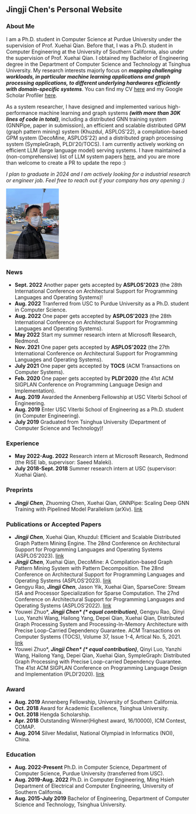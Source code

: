 ## Jingji Chen's Personal Website

### About Me



I am a Ph.D. student in Computer Science at Purdue University under the supervision of Prof. Xuehai Qian. Before that, I was a Ph.D. student in Computer Engineering at the University of Southern California, also under the supervision of Prof. Xuehai Qian. I obtained my Bachelor of Engineering degree in the Department of Computer Science and Technology at Tsinghua University. My research interests majorly focus on _**mapping challenging workloads, in particular machine learning applications and graph processing applications, to different underlying hardwares efficiently with domain-specific systems**_. You can find my CV [here](https://github.com/AmadeusChan/AmadeusChan.github.io/blob/main/docs/resume.pdf) and my Google Scholar Profiler [here](https://scholar.google.com/citations?user=KviNHgEAAAAJ&hl=en).

As a system researcher, I have designed and implemented various high-performance machine learning and graph systems _**(with more than 30K lines of code in total)**_, including a distributed GNN training system (GNNPipe, paper in submission), an efficient and scalable distributed GPM (graph pattern mining) system (Khuzdul, ASPLOS'22), a compilation-based GPM system (DecoMine, ASPLOS'22) and a distributed graph processing system (SympleGraph, PLDI'20/TOCS). I am currently actively working on efficient LLM (large language model) serving systems. I have maintained a (non-comprehensive) list of LLM system papers [here](https://github.com/AmadeusChan/Awesome-LLM-System-Papers), and you are more than welcome to create a PR to update the repo :)

*I plan to graduate in 2024 and I am actively looking for a industrial research or engineer job. Feel free to reach out if your company has any opening :)*

![selfie](docs/assets/images/jingji.png)

### News 

* **Sept. 2022**  Another paper gets accepted by **ASPLOS'2023** (the 28th International Conference on Architectural Support for Programming Languages and Operating Systems)!
* **Aug. 2022**  Tranferred from USC to Purdue University as a Ph.D. student in Computer Science.
* **Aug. 2022**  One paper gets accepted by **ASPLOS'2023** (the 28th International Conference on Architectural Support for Programming Languages and Operating Systems).
* **May  2022**  Start my summer research intern at Microsoft Research, Redmond. 
* **Nov. 2021**  One paper gets accepted by **ASPLOS'2022** (the 27th International Conference on Architectural Support for Programming Languages and Operating Systems).
* **July 2021**  One paper gets accepted by **TOCS** (ACM Transactions on Computer Systems).
* **Feb. 2020**  One paper gets accepted by **PLDI'2020** (the 41st ACM SIGPLAN Conference on Programming Language Design and Implementation).
* **Aug. 2019**  Awarded the Annenberg Fellowship at USC Viterbi School of Engineering. 
* **Aug. 2019**  Enter USC Viterbi School of Engineering as a Ph.D. student (in Computer Engineering). 
* **July 2019**  Graduated from Tsinghua University (Department of Computer Science and Technology)!

### Experience

* **May 2022-Aug. 2022** Research intern at Microsoft Research, Redmond (the RiSE lab, supervisor: Saeed Maleki).
* **July 2018-Sept. 2018** Summer research intern at USC (supervisor: Xuehai Qian).

### Preprints

* _**Jingji Chen**_, Zhuoming Chen, Xuehai Qian, GNNPipe: Scaling Deep GNN Training with Pipelined Model Parallelism (arXiv). [link](https://arxiv.org/pdf/2308.10087.pdf)

### Publications or Accepted Papers

* _**Jingji Chen**_, Xuehai Qian, Khuzdul: Efficient and Scalable Distributed Graph Pattern Mining Engine. The 28nd Conference on Architectural Support for Programming Languages and Operating Systems (ASPLOS’2023). [link](https://dl.acm.org/doi/pdf/10.1145/3575693.3575743)
* _**Jingji Chen**_, Xuehai Qian, DecoMine: A Compilation-based Graph Pattern Mining System with Pattern Decomposition. The 28nd Conference on Architectural Support for Programming Languages and Operating Systems (ASPLOS’2023). [link](https://dl.acm.org/doi/pdf/10.1145/3567955.3567956)
* Gengyu Rao, _**Jingji Chen**_, Jason Yik, Xuehai Qian, SparseCore: Stream ISA and Processor Specialization for Sparse Computation. The 27nd Conference on Architectural Support for Programming Languages and Operating Systems (ASPLOS’2022). [link](https://dl.acm.org/doi/pdf/10.1145/3503222.3507705)
* Youwei Zhuo*, ___Jingji Chen* (* equal contribution)___, Gengyu Rao, Qinyi Luo, Yanzhi Wang, Hailong Yang, Depei Qian, Xuehai Qian, Distributed Graph Processing System and Processing-In-Memory Architecture with Precise Loop-Carried Dependency Guarantee. ACM Transactions on Computer Systems (TOCS), Volume 37, Issue 1-4, Artical No. 5, 2021. [link](https://dl.acm.org/doi/pdf/10.1145/3453681)
* Youwei Zhuo*, ___Jingji Chen* (* equal contribution)___, Qinyi Luo, Yanzhi Wang, Hailong Yang, Depei Qian, Xuehai Qian, SympleGraph: Distributed Graph Processing with Precise Loop-carried Dependency Guarantee. The 41st ACM SIGPLAN Conference on Programming Language Design and Implementation (PLDI’2020). [link](https://dl.acm.org/doi/pdf/10.1145/3385412.3385961)

### Award

* **Aug. 2019** Annenberg Fellowship, University of Southern California.
* **Oct. 2018** Award for Academic Excellence, Tsinghua University.
* **Oct. 2018** Hengda Scholarship.
* **Apr. 2018** Outstanding Winner(Highest award, 16/10000), ICM Contest, COMAP.
* **Aug. 2014** Silver Medalist, National Olympiad in Informatics (NOI), China.

### Education

* **Aug. 2022-Present** Ph.D. in Computer Science, Department of Computer Science, Purdue University (transferred from USC).
* **Aug. 2019-Aug. 2022** Ph.D. in Computer Engineering, Ming Hsieh Department of Electrical and Computer Engineering, University of Southern California.
* **Aug. 2015-July 2019** Bachelor of Engineering, Department of Computer Science and Technology, Tsinghua University.

<div style="width: 15%;">
<script type="text/javascript" id="clustrmaps" src="//clustrmaps.com/map_v2.js?d=nq8Wfz4AvIu9uL_LCzz9uXvt5Va6dljIqOzipSL3Ie8&cl=ffffff&w=a"></script>
</div>
